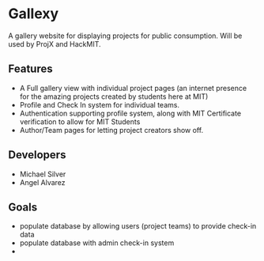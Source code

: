 # Gallexy
A gallery website for displaying projects for public consumption. Will be used by ProjX and HackMIT.

## Features
  * A Full gallery view with individual project pages (an internet presence for the amazing projects created by students here at MIT)
  * Profile and Check In system for individual teams.
  * Authentication supporting profile system, along with MIT Certificate verification to allow for MIT Students
  * Author/Team pages for letting project creators show off.

## Developers
  * Michael Silver
  * Angel Alvarez

## Goals
  * populate database by allowing users (project teams) to provide check-in data
  * populate database with admin check-in system
  * 
